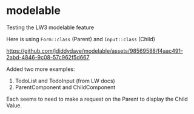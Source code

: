 # modelable
Testing the LW3 modelable feature

Here is using `Form::class` (Parent) and `Input::class` (Child)

https://github.com/jdiddydave/modelable/assets/98569588/f4aac491-2abd-4846-9c08-57c962f5d667

Added two more examples:

1. TodoList and TodoInput (from LW docs)
2. ParentComponent and ChildComponent

Each seems to need to make a request on the Parent to display the Child Value.
